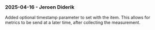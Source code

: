 ### 2025-04-16 - Jeroen Diderik

Added optional timestamp parameter to set with the item. This allows for metrics to be send at a later time, after collecting the measurement.
